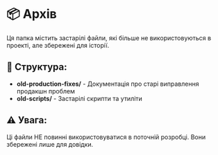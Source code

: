 # 📦 Архів

Ця папка містить застарілі файли, які більше не використовуються в проекті, але збережені для історії.

## 📁 Структура:

- **old-production-fixes/** - Документація про старі виправлення продакшн проблем
- **old-scripts/** - Застарілі скрипти та утиліти

## ⚠️ Увага:

Ці файли НЕ повинні використовуватися в поточній розробці. Вони збережені лише для довідки.